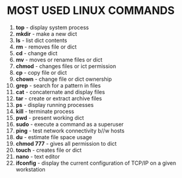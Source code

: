 # MOST USED LINUX COMMANDS
1. **top** - display system process
2. **mkdir** - make a new dict
3. **ls** - list dict contents
4. **rm** - removes file or dict
5. **cd** - change dict
6. **mv** - moves or rename files or dict
7. **chmod** - changes files or ict permission
8. **cp** - copy file or dict
9. **chown** - change file or dict ownership
10. **grep** - search for a pattern in files
11. **cat** - concaternate and display files
12. **tar** - create or extract archive files
13. **ps** - display running processes
14. **kill** - terminate process
15. **pwd** - present working dict
16. **sudo** - execute a command as a superuser
17. **ping** - test network connectivity b//w hosts
18. **du** - estimate file space usage
19. **chmod 777** - gives all permission to dict
20. **touch** - creates file or dict
21. **nano** - text editor
22. **ifconfig** - display the current configuration of TCP/IP on a given workstation
